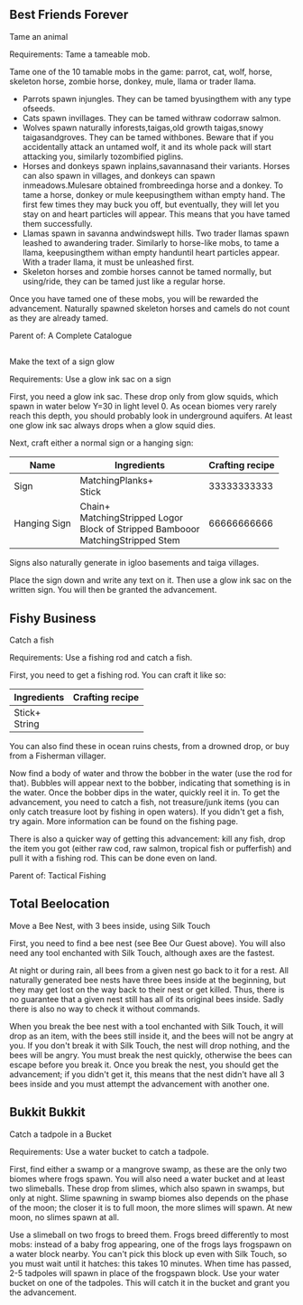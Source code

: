 ## Best Friends Forever
Tame an animal

Requirements: Tame a tameable mob.

Tame one of the 10 tamable mobs in the game: parrot, cat, wolf, horse, skeleton horse, zombie horse, donkey, mule, llama or trader llama.

- Parrots spawn injungles. They can be tamed byusingthem with any type ofseeds.
- Cats spawn invillages. They can be tamed withraw codorraw salmon.
- Wolves spawn naturally inforests,taigas,old growth taigas,snowy taigasandgroves. They can be tamed withbones. Beware that if you accidentally attack an untamed wolf, it and its whole pack will start attacking you, similarly tozombified piglins.
- Horses and donkeys spawn inplains,savannasand their variants. Horses can also spawn in villages, and donkeys can spawn inmeadows.Mulesare obtained frombreedinga horse and a donkey. To tame a horse, donkey or mule keepusingthem withan empty hand. The first few times they may buck you off, but eventually, they will let you stay on and heart particles will appear. This means that you have tamed them successfully.
- Llamas spawn in savanna andwindswept hills. Two trader llamas spawn leashed to awandering trader. Similarly to horse-like mobs, to tame a llama, keepusingthem withan empty handuntil heart particles appear. With a trader llama, it must be unleashed first.
- Skeleton horses and zombie horses cannot be tamed normally, but using/ride, they can be tamed just like a regular horse.

Once you have tamed one of these mobs, you will be rewarded the advancement. Naturally spawned skeleton horses and camels do not count as they are already tamed.

Parent of: A Complete Catalogue

## 
Make the text of a sign glow

Requirements: Use a glow ink sac on a sign

First, you need a glow ink sac. These drop only from glow squids, which spawn in water below Y=30 in light level 0. As ocean biomes very rarely reach this depth, you should probably look in underground aquifers. At least one glow ink sac always drops when a glow squid dies.

Next, craft either a normal sign or a hanging sign:

| Name         | Ingredients                                                                                | Crafting recipe |
|--------------|--------------------------------------------------------------------------------------------|-----------------|
| Sign         | MatchingPlanks+<br/>Stick                                                                  | 33333333333     |
| Hanging Sign | Chain+<br/>MatchingStripped Logor<br/>Block of Stripped Bambooor<br/>MatchingStripped Stem | 66666666666     |

Signs also naturally generate in igloo basements and taiga villages.

Place the sign down and write any text on it. Then use a glow ink sac on the written sign. You will then be granted the advancement.

## Fishy Business
Catch a fish

Requirements: Use a fishing rod and catch a fish.

First, you need to get a fishing rod. You can craft it like so:

| Ingredients       | Crafting recipe |
|-------------------|-----------------|
| Stick+<br/>String |                 |

You can also find these in ocean ruins chests, from a drowned drop, or buy from a Fisherman villager.

Now find a body of water and throw the bobber in the water (use the rod for that). Bubbles will appear next to the bobber, indicating that something is in the water. Once the bobber dips in the water, quickly reel it in. To get the advancement, you need to catch a fish, not treasure/junk items (you can only catch treasure loot by fishing in open waters). If you didn't get a fish, try again. More information can be found on the fishing page.

There is also a quicker way of getting this advancement: kill any fish, drop the item you got (either raw cod, raw salmon, tropical fish or pufferfish) and pull it with a fishing rod. This can be done even on land.

Parent of: Tactical Fishing

## Total Beelocation
Move a Bee Nest, with 3 bees inside, using Silk Touch

First, you need to find a bee nest (see Bee Our Guest above). You will also need any tool enchanted with Silk Touch, although axes are the fastest.

At night or during rain, all bees from a given nest go back to it for a rest. All naturally generated bee nests have three bees inside at the beginning, but they may get lost on the way back to their nest or get killed. Thus, there is no guarantee that a given nest still has all of its original bees inside. Sadly there is also no way to check it without commands.

When you break the bee nest with a tool enchanted with Silk Touch, it will drop as an item, with the bees still inside it, and the bees will not be angry at you. If you don't break it with Silk Touch, the nest will drop nothing, and the bees will be angry. You must break the nest quickly, otherwise the bees can escape before you break it. Once you break the nest, you should get the advancement; if you didn't get it, this means that the nest didn't have all 3 bees inside and you must attempt the advancement with another one.

## Bukkit Bukkit
Catch a tadpole in a Bucket

Requirements: Use a water bucket to catch a tadpole.

First, find either a swamp or a mangrove swamp, as these are the only two biomes where frogs spawn. You will also need a water bucket and at least two slimeballs. These drop from slimes, which also spawn in swamps, but only at night. Slime spawning in swamp biomes also depends on the phase of the moon; the closer it is to full moon, the more slimes will spawn. At new moon, no slimes spawn at all.

Use a slimeball on two frogs to breed them. Frogs breed differently to most mobs: instead of a baby frog appearing, one of the frogs lays frogspawn on a water block nearby. You can't pick this block up even with Silk Touch, so you must wait until it hatches: this takes 10 minutes. When time has passed, 2-5 tadpoles will spawn in place of the frogspawn block. Use your water bucket on one of the tadpoles. This will catch it in the bucket and grant you the advancement.


